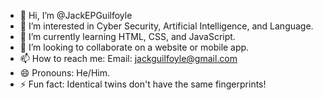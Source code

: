 - 👋 Hi, I’m @JackEPGuilfoyle
- 👀 I’m interested in Cyber Security, Artificial Intelligence, and Language.
- 🌱 I’m currently learning HTML, CSS, and JavaScript.
- 💞️ I’m looking to collaborate on a website or mobile app.
- 📫 How to reach me: Email: jackguilfoyle@gmail.com
- 😄 Pronouns: He/Him.
- ⚡ Fun fact: Identical twins don't have the same fingerprints!

<!---
JackEPGuilfoyle/JackEPGuilfoyle is a ✨ special ✨ repository because its `README.md` (this file) appears on your GitHub profile.
You can click the Preview link to take a look at your changes.
--->
